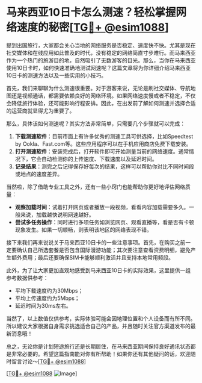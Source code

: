 # 马来西亚10日卡怎么测速？轻松掌握网络速度的秘密[[TG💪+ @esim1088](https://t.me/s/esim1088)]

提到出国旅行，大家都会关心当地的网络服务是否稳定、速度快不快。尤其是现在社交媒体和在线应用如此普及的时代，没有稳定的网络简直寸步难行。而马来西亚作为一个热门的旅游目的地，自然吸引了无数游客的目光。那么，当你在马来西亚使用10日卡时，如何快速准确地测试网速呢？这篇文章将为你详细介绍马来西亚10日卡的测速方法以及一些实用的小技巧。

首先，我们来聊聊为什么测速很重要。对于游客来说，无论是刷社交媒体、导航地图还是视频通话，都需要依赖良好的网络环境。如果网络速度慢或者不稳定，不仅会降低旅行体验，还可能影响行程安排。因此，在出发前了解如何测速并选择合适的运营商就显得尤为重要了。

那么，具体该如何测速呢？其实方法非常简单，只需要几个步骤就可以完成：

1. **下载测速软件**：目前市面上有许多优秀的测速工具可供选择，比如Speedtest by Ookla、Fast.com等。这些应用程序可以在手机应用商店免费下载安装。
2. **打开测速软件**：安装完成后，打开软件即可开始测量当前的网络速度。通常情况下，它会自动检测你的上传速度、下载速度以及延迟时间。
3. **记录结果**：测完之后记得保存好每次的结果，这样可以帮助你对比不同时间段或地点的速度差异。

当然啦，除了借助专业工具之外，还有一些小窍门也能帮助你更好地评估网络质量：

- **观察加载时间**：试着打开网页或者播放一段视频，看看内容加载需要多久。一般来说，加载越快说明网速越好。
- **尝试多任务操作**：同时进行多项任务如浏览网页、观看直播等，看是否有卡顿现象发生。如果一切顺畅，则表明该地区的网络表现不错。

接下来我们再来说说关于马来西亚10日卡的一些注意事项。首先，在购买之前一定要确认自己所选套餐是否包含国际漫游功能；其次要注意查看资费明细，避免产生额外费用；最后还要确保SIM卡能够顺利激活并且支持本地常用频段。

此外，为了让大家更加直观地感受到马来西亚10日卡的实际效果，这里提供一组参考数据供参考：
- 平均下载速度约为30Mbps；
- 平均上传速度约为5Mbps；
- 延迟时间为30ms左右。

当然了，以上数值仅供参考，实际体验可能会因地理位置和个人设备而有所不同。所以建议大家根据自身需求挑选适合自己的产品，并且随时关注官方渠道发布的最新消息哦！

总之，无论你是计划短途旅行还是长期居住，在马来西亚期间保持良好通讯状态都是非常必要的。希望这篇指南能对你有所帮助！如果你还有其他疑问的话，欢迎随时留言讨论～[[TG💪+ @esim1088](https://t.me/s/esim1088)]

[[TG💪+ @esim1088](https://t.me/s/esim1088) ![Image](https://i.postimg.cc/4NQfJmqS/Snipaste-2025-05-13-00-14-12.png)]